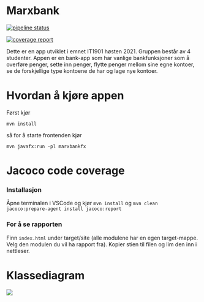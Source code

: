 # Marxbank

[![pipeline status](https://gitlab.stud.idi.ntnu.no/it1901/groups-2021/gr2127/it1901-prosjekt/badges/43-legge-til-code-coverage-report-til-main-readme/pipeline.svg)](https://gitlab.stud.idi.ntnu.no/it1901/groups-2021/gr2127/it1901-prosjekt/-/commits/master)


[![coverage report](https://gitlab.stud.idi.ntnu.no/it1901/groups-2021/gr2127/it1901-prosjekt/badges/master/coverage.svg)](https://gitlab.stud.idi.ntnu.no/it1901/groups-2021/gr2127/it1901-prosjekt/-/commits/master) 

Dette er en app utviklet i emnet IT1901 høsten 2021. Gruppen består av 4 studenter. Appen er en bank-app som har vanlige bankfunksjoner som å overføre penger, sette inn penger, flytte penger mellom sine egne kontoer, se de forskjellige type kontoene de har og lage nye kontoer.

# Hvordan å kjøre appen

Først kjør

``` mvn install ```

så for å starte frontenden kjør

``` mvn javafx:run -pl marxbankfx ```

# Jacoco code coverage

### Installasjon

Åpne terminalen i VSCode og kjør ` mvn install ` og ` mvn clean jacoco:prepare-agent install jacoco:report `

### For å se rapporten

Finn ` index.html ` under target/site (alle modulene har en egen target-mappe. Velg den modulen du vil ha rapport fra). Kopier stien til filen og lim den inn i nettleser.

# Klassediagram 

![](diagrammer/marxBankUml.png)






